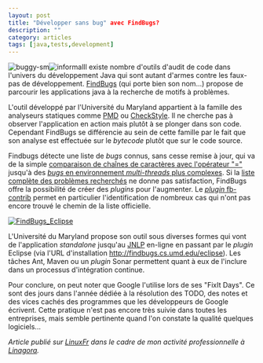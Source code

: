 ```yaml
---
layout: post
title: "Développer sans bug" avec FindBugs?
description: ""
category: articles
tags: [java,tests,development]
---
```


![buggy-sm](http://08000linux.com/blogs/files/2010/01/buggy-sm.png)![informal](http://08000linux.com/blogs/files/2010/01/informal.png)Il existe nombre d'outils d'audit de code dans l'univers du développement Java qui sont autant d'armes contre les faux-pas de développement. [FindBugs](http://findbugs.sourceforge.net/) (qui porte bien son nom...) propose de parcourir les applications java à la recherche de motifs à problèmes.

L'outil développé par l'Université du Maryland appartient à la famille des analyseurs statiques comme [PMD](http://pmd.sourceforge.net/) ou [CheckStyle](http://checkstyle.sourceforge.net/). Il ne cherche pas à observer l'application en action mais plutôt à se plonger dans son code. Cependant FindBugs se différencie au sein de cette famille par le fait que son analyse est effectuée sur le *bytecode* plutôt que sur le code source.

Findbugs détecte une liste de *bugs* connus, sans cesse remise à jour, qui va de la simple [comparaison de chaînes de caractères avec l'opérateur "="](http://findbugs.sourceforge.net/bugDescriptions.html#ES_COMPARING_STRINGS_WITH_EQ) jusqu'à des [*bugs* en environnement *multi-threads* plus complexes](http://findbugs.sourceforge.net/bugDescriptions.html#ML_SYNC_ON_FIELD_TO_GUARD_CHANGING_THAT_FIELD). Si la [liste complète des problèmes recherchés](http://findbugs.sourceforge.net/bugDescriptions.html) ne donne pas satisfaction, FindBugs offre la possibilité de créer des *plugins* pour l'augmenter. Le [*plugin* fb-contrib](http://fb-contrib.sourceforge.net/bugdescriptions.html) permet en particulier l'identification de nombreux cas qui n'ont pas encore trouvé le chemin de la liste officielle.

[![FindBugs\_Eclipse](http://08000linux.com/blogs/files/2010/01/FindBugs_Eclipse1.png)](http://08000linux.com/blogs/files/2010/01/FindBugs_Eclipse1.png)

L'Université du Maryland propose son outil sous diverses formes qui vont de l'application *standalone* jusqu'au [JNLP](http://fr.wikipedia.org/wiki/JNLP) en-ligne en passant par le *plugin* Eclipse (via l'URL d'installation http://findbugs.cs.umd.edu/eclipse). Les tâches Ant, Maven ou un *plugin* Sonar permettent quant à eux de l'inclure dans un processus d'intégration continue.

Pour conclure, on peut noter que Google l'utilise lors de ses "FixIt Days". Ce sont des jours dans l'année dédiée à la résolution des TODO, des notes et des vices cachés des programmes que les développeurs de Google écrivent. Cette pratique n'est pas encore très suivie dans toutes les entreprises, mais semble pertinente quand l'on constate la qualité quelques logiciels...

*Article publié sur [LinuxFr](http://linuxfr.org/~galaux/) dans le cadre de mon activité professionnelle à [Linagora](http://linagora.com/).*

